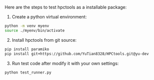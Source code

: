 Here are the steps to test hpctools as a installable package:

1. Create a python virtual environment:

```bash
python -m venv myenv
source ./myenv/bin/activate
```

2. Install hpctools from git source:

```bash
pip install paramiko
pip install git+https://github.com/YuTian8328/HPCtools.git@yu-dev
```

3. Run test code after modify it with your own settings:

```bash
python test_runner.py
```

